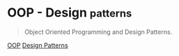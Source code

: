 <!---
your comment goes here

![logo](_media/icon.svg)
-->

# OOP - Design <small>patterns</small>

> Object Oriented Programming and Design Patterns.


[OOP](#docsify)
[Design Patterns](#designsection)
